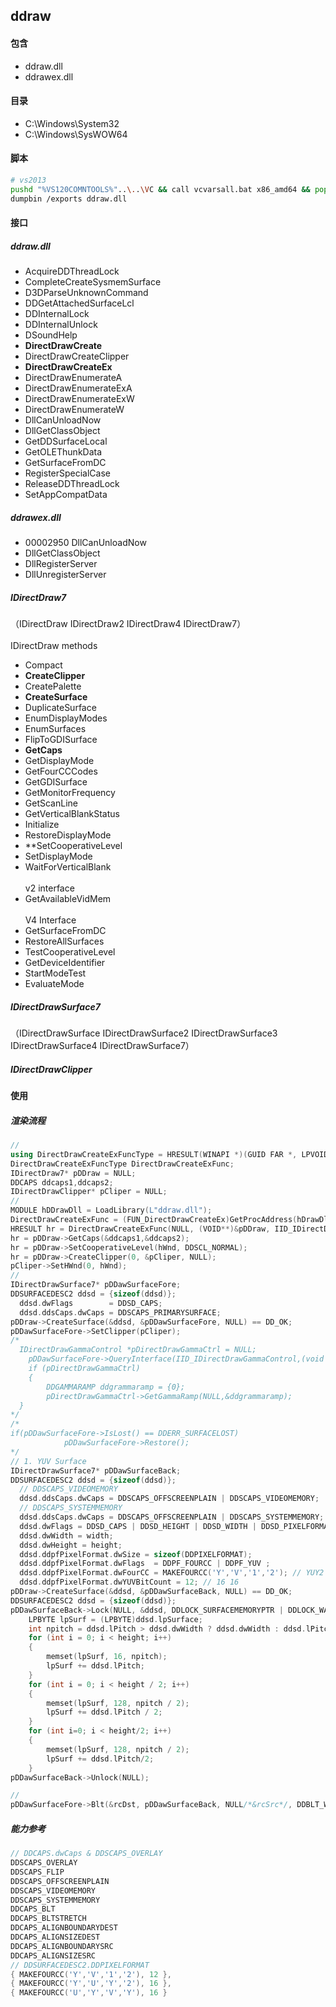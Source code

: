 ## ddraw
#### 包含
* ddraw.dll
* ddrawex.dll
#### 目录
* C:\Windows\System32
* C:\Windows\SysWOW64
#### 脚本
```bash
# vs2013
pushd "%VS120COMNTOOLS%"..\..\VC && call vcvarsall.bat x86_amd64 && popd
dumpbin /exports ddraw.dll
```
#### 接口
##### ddraw.dll
* AcquireDDThreadLock
* CompleteCreateSysmemSurface
* D3DParseUnknownCommand
* DDGetAttachedSurfaceLcl
* DDInternalLock
* DDInternalUnlock
* DSoundHelp
* **DirectDrawCreate**
* DirectDrawCreateClipper
* **DirectDrawCreateEx**
* DirectDrawEnumerateA
* DirectDrawEnumerateExA
* DirectDrawEnumerateExW
* DirectDrawEnumerateW
* DllCanUnloadNow
* DllGetClassObject
* GetDDSurfaceLocal
* GetOLEThunkData
* GetSurfaceFromDC
* RegisterSpecialCase
* ReleaseDDThreadLock
* SetAppCompatData
##### ddrawex.dll
* 00002950 DllCanUnloadNow
* DllGetClassObject
* DllRegisterServer
* DllUnregisterServer

##### IDirectDraw7
（IDirectDraw IDirectDraw2 IDirectDraw4 IDirectDraw7）
<br/><br/>IDirectDraw methods
* Compact
* **CreateClipper**
* CreatePalette
* **CreateSurface**
* DuplicateSurface
* EnumDisplayModes
* EnumSurfaces
* FlipToGDISurface
* **GetCaps**
* GetDisplayMode
* GetFourCCCodes
* GetGDISurface
* GetMonitorFrequency
* GetScanLine
* GetVerticalBlankStatus
* Initialize
* RestoreDisplayMode
* **SetCooperativeLevel
* SetDisplayMode
* WaitForVerticalBlank
<br/><br/>v2 interface
* GetAvailableVidMem
<br/><br/>V4 Interface
* GetSurfaceFromDC
* RestoreAllSurfaces
* TestCooperativeLevel
* GetDeviceIdentifier
* StartModeTest
* EvaluateMode

##### IDirectDrawSurface7
（IDirectDrawSurface IDirectDrawSurface2 IDirectDrawSurface3 IDirectDrawSurface4 IDirectDrawSurface7）

##### IDirectDrawClipper

#### 使用
##### 渲染流程
```cpp
// 
using DirectDrawCreateExFuncType = HRESULT(WINAPI *)(GUID FAR *, LPVOID *, REFIID, IUnknown FAR *);
DirectDrawCreateExFuncType DirectDrawCreateExFunc;
IDirectDraw7* pDDraw = NULL;
DDCAPS ddcaps1,ddcaps2;
IDirectDrawClipper* pCliper = NULL;
// 
MODULE hDDrawDll = LoadLibrary(L"ddraw.dll");
DirectDrawCreateExFunc = (FUN_DirectDrawCreateEx)GetProcAddress(hDrawDll, "DirectDrawCreateEx");
HRESULT hr = DirectDrawCreateExFunc(NULL, (VOID**)&pDDraw, IID_IDirectDraw7, NULL);
hr = pDDraw->GetCaps(&ddcaps1,&ddcaps2);
hr = pDDraw->SetCooperativeLevel(hWnd, DDSCL_NORMAL);
hr = pDDraw->CreateClipper(0, &pCliper, NULL);
pCliper->SetHWnd(0, hWnd);
// 
IDirectDrawSurface7* pDDawSurfaceFore;
DDSURFACEDESC2 ddsd = {sizeof(ddsd)};
  ddsd.dwFlags        = DDSD_CAPS;
  ddsd.ddsCaps.dwCaps = DDSCAPS_PRIMARYSURFACE;
pDDraw->CreateSurface(&ddsd, &pDDawSurfaceFore, NULL) == DD_OK;
pDDawSurfaceFore->SetClipper(pCliper);
/*
  IDirectDrawGammaControl *pDirectDrawGammaCtrl = NULL;
	pDDawSurfaceFore->QueryInterface(IID_IDirectDrawGammaControl,(void **)&pDirectDrawGammaCtrl);
	if (pDirectDrawGammaCtrl)
	{
		DDGAMMARAMP ddgrammaramp = {0};
		pDirectDrawGammaCtrl->GetGammaRamp(NULL,&ddgrammaramp);
  }
*/
/*
if(pDDawSurfaceFore->IsLost() == DDERR_SURFACELOST)
			pDDawSurfaceFore->Restore();
*/
// 1. YUV Surface
IDirectDrawSurface7* pDDawSurfaceBack; 
DDSURFACEDESC2 ddsd = {sizeof(ddsd)};		
  // DDSCAPS_VIDEOMEMORY
  ddsd.ddsCaps.dwCaps = DDSCAPS_OFFSCREENPLAIN | DDSCAPS_VIDEOMEMORY; 
  // DDSCAPS_SYSTEMMEMORY
  ddsd.ddsCaps.dwCaps = DDSCAPS_OFFSCREENPLAIN | DDSCAPS_SYSTEMMEMORY; 
  ddsd.dwFlags = DDSD_CAPS | DDSD_HEIGHT | DDSD_WIDTH | DDSD_PIXELFORMAT;
  ddsd.dwWidth = width;
  ddsd.dwHeight = height;
  ddsd.ddpfPixelFormat.dwSize = sizeof(DDPIXELFORMAT);
  ddsd.ddpfPixelFormat.dwFlags  = DDPF_FOURCC | DDPF_YUV ;
  ddsd.ddpfPixelFormat.dwFourCC = MAKEFOURCC('Y','V','1','2'); // YUY2 UYVY
  ddsd.ddpfPixelFormat.dwYUVBitCount = 12; // 16 16
pDDraw->CreateSurface(&ddsd, &pDDawSurfaceBack, NULL) == DD_OK;
DDSURFACEDESC2 ddsd = {sizeof(ddsd)};
pDDawSurfaceBack->Lock(NULL, &ddsd, DDLOCK_SURFACEMEMORYPTR | DDLOCK_WAIT, NULL) == DD_OK;
	LPBYTE lpSurf = (LPBYTE)ddsd.lpSurface;
	int	npitch = ddsd.lPitch > ddsd.dwWidth ? ddsd.dwWidth : ddsd.lPitch;
	for (int i = 0; i < height; i++)
	{
		memset(lpSurf, 16, npitch);	
		lpSurf += ddsd.lPitch;
	}
	for (int i = 0; i < height / 2; i++)
	{
		memset(lpSurf, 128, npitch / 2);
		lpSurf += ddsd.lPitch / 2;
	}
	for (int i=0; i < height/2; i++)
	{
		memset(lpSurf, 128, npitch / 2);	
		lpSurf += ddsd.lPitch/2;
	}
pDDawSurfaceBack->Unlock(NULL);

// 
pDDawSurfaceFore->Blt(&rcDst, pDDawSurfaceBack, NULL/*&rcSrc*/, DDBLT_WAIT, NULL);
```
##### 能力参考
```cpp
// DDCAPS.dwCaps & DDSCAPS_OVERLAY
DDSCAPS_OVERLAY
DDSCAPS_FLIP
DDSCAPS_OFFSCREENPLAIN
DDSCAPS_VIDEOMEMORY
DDSCAPS_SYSTEMMEMORY
DDCAPS_BLT
DDCAPS_BLTSTRETCH
DDCAPS_ALIGNBOUNDARYDEST
DDCAPS_ALIGNSIZEDEST
DDCAPS_ALIGNBOUNDARYSRC
DDCAPS_ALIGNSIZESRC
// DDSURFACEDESC2.DDPIXELFORMAT
{ MAKEFOURCC('Y','V','1','2'), 12 },
{ MAKEFOURCC('Y','U','Y','2'), 16 },
{ MAKEFOURCC('U','Y','V','Y'), 16 }
```

